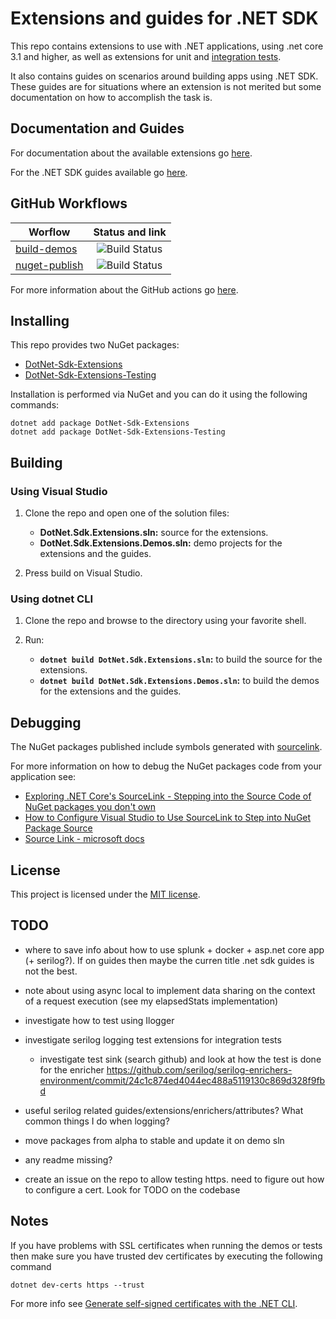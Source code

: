# Extensions and guides for .NET SDK

This repo contains extensions to use with .NET applications, using .net core 3.1 and higher, as well as extensions for unit and [integration tests](https://docs.microsoft.com/en-us/aspnet/core/test/integration-tests?#introduction-to-integration-tests).

It also contains guides on scenarios around building apps using .NET SDK. These guides are for situations where an extension is not merited but some documentation on how to accomplish the task is.

## Documentation and Guides

For documentation about the available extensions go [here](/docs/docs-main.md).

For the .NET SDK guides available go [here](/docs/guides-main.md).

## GitHub Workflows

| Worflow                   |      Status and link      |
|---------------------------|:-------------------------:|
| [build-demos](https://github.com/edumserrano/dot-net-sdk-extensions/blob/master/.github/workflows/build-demos.yml)             |  ![Build Status](https://github.com/edumserrano/dot-net-sdk-extensions/workflows/Build%20demos/badge.svg) |
| [nuget-publish](https://github.com/edumserrano/dot-net-sdk-extensions/blob/master/.github/workflows/nuget-publish.yml)             |  ![Build Status](https://github.com/edumserrano/dot-net-sdk-extensions/workflows/Publish%20Nuget%20packages/badge.svg) |

For more information about the GitHub actions go [here](/docs/github-workflows/github-workflows.md).

## Installing

This repo provides two NuGet packages:

- [DotNet-Sdk-Extensions](https://www.nuget.org/packages/DotNet-Sdk-Extensions)
- [DotNet-Sdk-Extensions-Testing](https://www.nuget.org/packages/DotNet-Sdk-Extensions-Testing)

Installation is performed via NuGet and you can do it using the following commands:

```
dotnet add package DotNet-Sdk-Extensions
dotnet add package DotNet-Sdk-Extensions-Testing
```

## Building

### Using Visual Studio

1) Clone the repo and open one of the solution files:
   - **DotNet.Sdk.Extensions.sln:** source for the extensions.
   - **DotNet.Sdk.Extensions.Demos.sln:** demo projects for the extensions and the guides.

2) Press build on Visual Studio.

### Using dotnet CLI

1) Clone the repo and browse to the directory using your favorite shell.

2) Run:
   - **`dotnet build DotNet.Sdk.Extensions.sln`:** to build the source for the extensions.
   - **`dotnet build DotNet.Sdk.Extensions.Demos.sln`:** to build the demos for the extensions and the guides.

## Debugging

The NuGet packages published include symbols generated with [sourcelink](https://github.com/dotnet/sourcelink).

For more information on how to debug the NuGet packages code from your application see:

- [Exploring .NET Core's SourceLink - Stepping into the Source Code of NuGet packages you don't own](https://www.hanselman.com/blog/exploring-net-cores-sourcelink-stepping-into-the-source-code-of-nuget-packages-you-dont-own)
- [How to Configure Visual Studio to Use SourceLink to Step into NuGet Package Source](https://aaronstannard.com/visual-studio-sourcelink-setup/)
- [Source Link - microsoft docs](https://docs.microsoft.com/en-us/dotnet/standard/library-guidance/sourcelink)

## License

This project is licensed under the [MIT license](https://licenses.nuget.org/MIT).

## TODO

* where to save info about how to use splunk + docker + asp.net core app (+ serilog?). If on guides then maybe the curren title .net sdk guides is not the best.
* note about using async local to implement data sharing on the context of a request execution (see my elapsedStats implementation)

* investigate how to test using Ilogger
* investigate serilog logging test extensions for integration tests
  * investigate test sink (search github) and look at how the test is done for the enricher https://github.com/serilog/serilog-enrichers-environment/commit/24c1c874ed4044ec488a5119130c869d328f9fbd 
* useful serilog related guides/extensions/enrichers/attributes? What common things I do when logging?
 
* move packages from alpha to stable and update it on demo sln
* any readme missing?
* create an issue on the repo to allow testing https. need to figure out how to configure a cert. Look for TODO on the codebase

## Notes

If you have problems with SSL certificates when running the demos or tests then make sure you have trusted dev certificates by executing the following command

```
dotnet dev-certs https --trust
```

For more info see [Generate self-signed certificates with the .NET CLI](https://docs.microsoft.com/en-us/dotnet/core/additional-tools/self-signed-certificates-guide).

